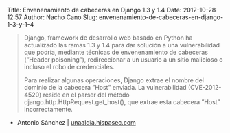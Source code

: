 Title: Envenenamiento de cabeceras en Django 1.3 y 1.4
Date: 2012-10-28 12:57
Author: Nacho Cano
Slug: envenenamiento-de-cabeceras-en-django-1-3-y-1-4

> Django, framework de desarrollo web basado en Python ha actualizado
> las ramas 1.3 y 1.4 para dar solución a una vulnerabilidad que podría,
> mediante técnicas de envenenamiento de cabeceras (”Header poisoning”),
> redireccionar a un usuario a un sitio malicioso o incluso el robo de
> credenciales.
>
> Para realizar algunas operaciones, Django extrae el nombre del dominio
> de la cabecera ”Host” enviada. La vulnerabilidad (CVE-2012-4520)
> reside en el parser del método django.http.HttpRequest.get_host(),
> que extrae esta cabecera ”Host” incorrectamente.

- Antonio Sánchez | [unaaldia.hispasec.com][]

  [unaaldia.hispasec.com]: http://unaaldia.hispasec.com/2012/10/envenenamiento-de-cabeceras-en-django.html
    "Envenenamiento de cabeceras en Django 1.3 y 1.4"
